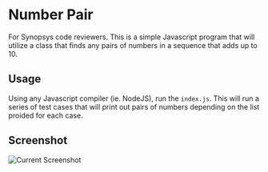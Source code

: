 # Number Pair
For Synopsys code reviewers. This is a simple Javascript program that will utilize
a class that finds any pairs of numbers in a sequence that adds up to 10.

## Usage
Using any Javascript compiler (ie. NodeJS), run the `index.js`. This will run a
series of test cases that will print out pairs of numbers depending on the list
proided for each case.

## Screenshot
![Current Screenshot](https://github.com/JediahDizon/NumberPair/blob/master/doc/Screenshots/Screenshot%20-%202.PNG "Logo")
